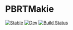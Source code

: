 # PBRTMakie

[![Stable](https://img.shields.io/badge/docs-stable-blue.svg)](https://asinghvi17.github.io/PBRTMakie.jl/stable/)
[![Dev](https://img.shields.io/badge/docs-dev-blue.svg)](https://asinghvi17.github.io/PBRTMakie.jl/dev/)
[![Build Status](https://github.com/asinghvi17/PBRTMakie.jl/actions/workflows/CI.yml/badge.svg?branch=main)](https://github.com/asinghvi17/PBRTMakie.jl/actions/workflows/CI.yml?query=branch%3Amain)
